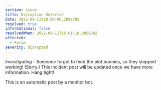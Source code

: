```yaml
---
section: issue
title: Disruption Detected
date: 2022-09-11T18:00:06.299878Z
resolved: true
informational: false
resolvedWhen: 2022-09-11T16:01:18.895660Z
affected:
  - Forum
severity: disrupted
---
```

*Investigating* - _Someone_ forgot to feed the plot bunnies, so they stopped working! (Sorry.) This incident post will be updated once we have more information. Hang tight!

This is an automatic post by a monitor bot.
        